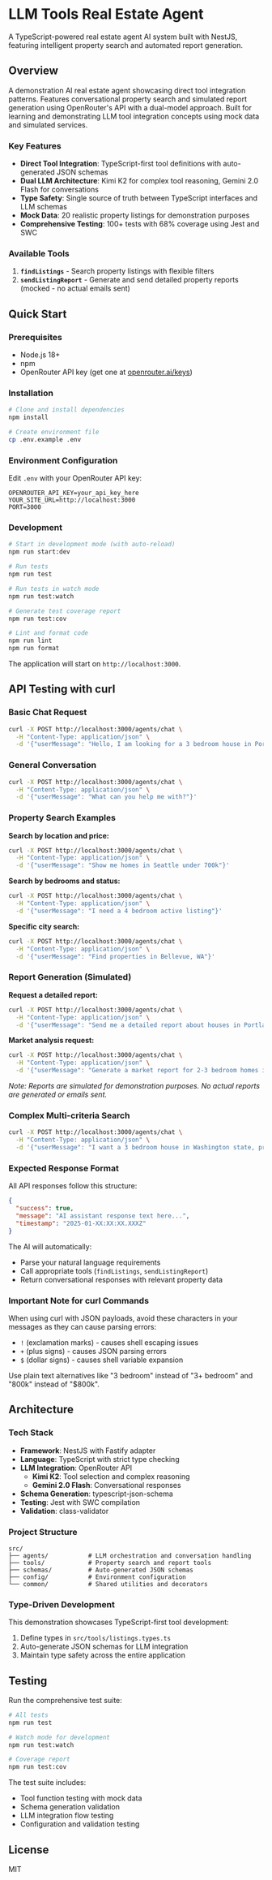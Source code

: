 # LLM Tools Real Estate Agent

A TypeScript-powered real estate agent AI system built with NestJS, featuring intelligent property search and automated report generation.

## Overview

A demonstration AI real estate agent showcasing direct tool integration patterns. Features conversational property search and simulated report generation using OpenRouter's API with a dual-model approach. Built for learning and demonstrating LLM tool integration concepts using mock data and simulated services.

### Key Features

- **Direct Tool Integration**: TypeScript-first tool definitions with auto-generated JSON schemas
- **Dual LLM Architecture**: Kimi K2 for complex tool reasoning, Gemini 2.0 Flash for conversations
- **Type Safety**: Single source of truth between TypeScript interfaces and LLM schemas
- **Mock Data**: 20 realistic property listings for demonstration purposes
- **Comprehensive Testing**: 100+ tests with 68% coverage using Jest and SWC

### Available Tools

1. **`findListings`** - Search property listings with flexible filters
2. **`sendListingReport`** - Generate and send detailed property reports (mocked - no actual emails sent)

## Quick Start

### Prerequisites

- Node.js 18+ 
- npm
- OpenRouter API key (get one at [openrouter.ai/keys](https://openrouter.ai/keys))

### Installation

```bash
# Clone and install dependencies
npm install

# Create environment file
cp .env.example .env
```

### Environment Configuration

Edit `.env` with your OpenRouter API key:

```env
OPENROUTER_API_KEY=your_api_key_here
YOUR_SITE_URL=http://localhost:3000
PORT=3000
```

### Development

```bash
# Start in development mode (with auto-reload)
npm run start:dev

# Run tests
npm run test

# Run tests in watch mode
npm run test:watch

# Generate test coverage report
npm run test:cov

# Lint and format code
npm run lint
npm run format
```

The application will start on `http://localhost:3000`.

## API Testing with curl

### Basic Chat Request

```bash
curl -X POST http://localhost:3000/agents/chat \
  -H "Content-Type: application/json" \
  -d '{"userMessage": "Hello, I am looking for a 3 bedroom house in Portland under 800k"}'
```

### General Conversation

```bash
curl -X POST http://localhost:3000/agents/chat \
  -H "Content-Type: application/json" \
  -d '{"userMessage": "What can you help me with?"}'
```

### Property Search Examples

**Search by location and price:**
```bash
curl -X POST http://localhost:3000/agents/chat \
  -H "Content-Type: application/json" \
  -d '{"userMessage": "Show me homes in Seattle under 700k"}'
```

**Search by bedrooms and status:**
```bash
curl -X POST http://localhost:3000/agents/chat \
  -H "Content-Type: application/json" \
  -d '{"userMessage": "I need a 4 bedroom active listing"}'
```

**Specific city search:**
```bash
curl -X POST http://localhost:3000/agents/chat \
  -H "Content-Type: application/json" \
  -d '{"userMessage": "Find properties in Bellevue, WA"}'
```

### Report Generation (Simulated)

**Request a detailed report:**
```bash
curl -X POST http://localhost:3000/agents/chat \
  -H "Content-Type: application/json" \
  -d '{"userMessage": "Send me a detailed report about houses in Portland under 600k"}'
```

**Market analysis request:**
```bash
curl -X POST http://localhost:3000/agents/chat \
  -H "Content-Type: application/json" \
  -d '{"userMessage": "Generate a market report for 2-3 bedroom homes in Oregon"}'
```

*Note: Reports are simulated for demonstration purposes. No actual reports are generated or emails sent.*

### Complex Multi-criteria Search

```bash
curl -X POST http://localhost:3000/agents/chat \
  -H "Content-Type: application/json" \
  -d '{"userMessage": "I want a 3 bedroom house in Washington state, preferably pending or sold, under 900k"}'
```

### Expected Response Format

All API responses follow this structure:

```json
{
  "success": true,
  "message": "AI assistant response text here...",
  "timestamp": "2025-01-XX:XX:XX.XXXZ"
}
```

The AI will automatically:
- Parse your natural language requirements
- Call appropriate tools (`findListings`, `sendListingReport`)
- Return conversational responses with relevant property data

### Important Note for curl Commands

When using curl with JSON payloads, avoid these characters in your messages as they can cause parsing errors:
- `!` (exclamation marks) - causes shell escaping issues
- `+` (plus signs) - causes JSON parsing errors
- `$` (dollar signs) - causes shell variable expansion

Use plain text alternatives like "3 bedroom" instead of "3+ bedroom" and "800k" instead of "$800k".

## Architecture

### Tech Stack

- **Framework**: NestJS with Fastify adapter
- **Language**: TypeScript with strict type checking
- **LLM Integration**: OpenRouter API
  - **Kimi K2**: Tool selection and complex reasoning
  - **Gemini 2.0 Flash**: Conversational responses
- **Schema Generation**: typescript-json-schema
- **Testing**: Jest with SWC compilation
- **Validation**: class-validator

### Project Structure

```
src/
├── agents/           # LLM orchestration and conversation handling
├── tools/            # Property search and report tools
├── schemas/          # Auto-generated JSON schemas
├── config/           # Environment configuration
└── common/           # Shared utilities and decorators
```

### Type-Driven Development

This demonstration showcases TypeScript-first tool development:

1. Define types in `src/tools/listings.types.ts`
2. Auto-generate JSON schemas for LLM integration
3. Maintain type safety across the entire application

## Testing

Run the comprehensive test suite:

```bash
# All tests
npm run test

# Watch mode for development
npm run test:watch

# Coverage report
npm run test:cov
```

The test suite includes:
- Tool function testing with mock data
- Schema generation validation
- LLM integration flow testing
- Configuration and validation testing


## License

MIT
